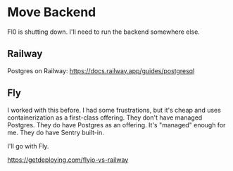 # Move Backend

Fl0 is shutting down. I'll need to run the backend somewhere else.

## Railway

Postgres on Railway: https://docs.railway.app/guides/postgresql

## Fly

I worked with this before. I had some frustrations, but it's cheap and uses 
containerization as a first-class offering. They don't have managed Postgres.
They do have Postgres as an offering. It's "managed" enough for me.
They do have Sentry built-in.

I'll go with Fly.

https://getdeploying.com/flyio-vs-railway
